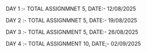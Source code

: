 DAY 1 :- TOTAL ASSIGNMNET 5, DATE:- 12/08/2025

DAY 2 :- TOTAL ASSIGNMNET 5, DATE:- 19/08/2025

DAY 3 :- TOTAL ASSIGNMENT 5, DATE:- 26/08/2025

DAY 4 :- TOTAL ASSIGNMENT 10, DATE;- 02/09/2025

